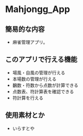 # Mahjongg_App
## 簡易的な内容
- 麻雀管理アプリ。

## このアプリで行える機能
- 場風・自風の管理が行える
- 本場数の管理が行える
- 飜数・符数から点数が計算できる
- 点数表、符計算表を確認できる
- 符計算を行える

## 使用素材とか
- いらすとや
